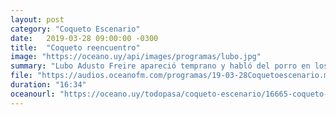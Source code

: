 ```yaml
---
layout: post
category: "Coqueto Escenario"
date:   2019-03-28 09:00:00 -0300
title:  "Coqueto reencuentro"
image: "https://oceano.uy/api/images/programas/lubo.jpg"
summary: "Lubo Adusto Freire apareció temprano y habló del porro en los estadios de básquetbol y de la calidez del periodismo deportivo argentino."
file: "https://audios.oceanofm.com/programas/19-03-28Coquetoescenario.mp3"
duration: "16:34"
oceanourl: "https://oceano.uy/todopasa/coqueto-escenario/16665-coqueto-reencuentro"
---
```

  
